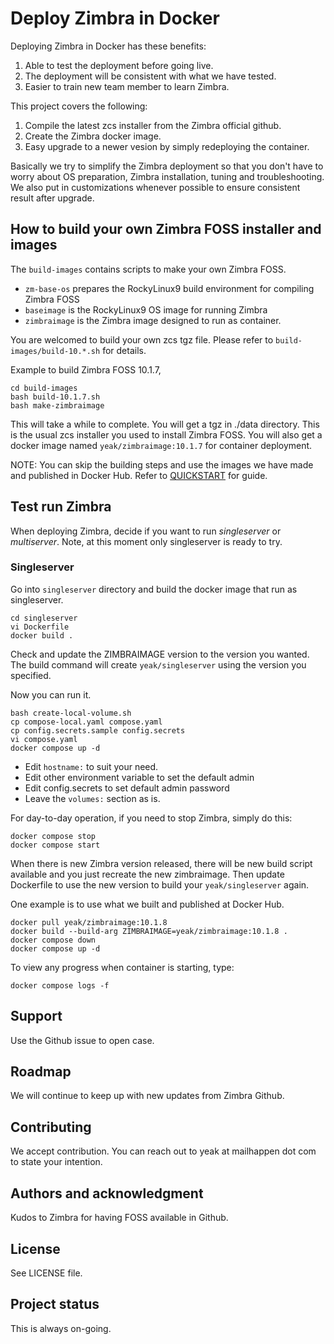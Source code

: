 # Deploy Zimbra in Docker

Deploying Zimbra in Docker has these benefits:
1. Able to test the deployment before going live.
2. The deployment will be consistent with what we have tested.
3. Easier to train new team member to learn Zimbra.

This project covers the following:
1. Compile the latest zcs installer from the Zimbra official github.
2. Create the Zimbra docker image.
3. Easy upgrade to a newer vesion by simply redeploying the container.

Basically we try to simplify the Zimbra deployment so that you don't have to worry about OS preparation, Zimbra installation, tuning and troubleshooting. We also put in customizations whenever possible to ensure consistent result after upgrade.

## How to build your own Zimbra FOSS installer and images

The `build-images` contains scripts to make your own Zimbra FOSS.

- `zm-base-os` prepares the RockyLinux9 build environment for compiling Zimbra FOSS
- `baseimage` is the RockyLinux9 OS image for running Zimbra
- `zimbraimage` is the Zimbra image designed to run as container.

You are welcomed to build your own zcs tgz file. Please refer to `build-images/build-10.*.sh` for details.

Example to build Zimbra FOSS 10.1.7,

```
cd build-images
bash build-10.1.7.sh
bash make-zimbraimage
```

This will take a while to complete. You will get a tgz in ./data directory. This is the usual zcs installer you used to install Zimbra FOSS. You will also get a docker image named `yeak/zimbraimage:10.1.7` for container deployment.

NOTE: You can skip the building steps and use the images we have made and published in Docker Hub. Refer to [QUICKSTART](QUICKSTART.md) for guide.

## Test run Zimbra

When deploying Zimbra, decide if you want to run *singleserver* or *multiserver*. Note, at this moment only singleserver is ready to try.

### Singleserver

Go into `singleserver` directory and build the docker image that run as singleserver.

```
cd singleserver
vi Dockerfile
docker build .
```

Check and update the ZIMBRAIMAGE version to the version you wanted. The build command will create `yeak/singleserver` using the version you specified.

Now you can run it.

```
bash create-local-volume.sh
cp compose-local.yaml compose.yaml
cp config.secrets.sample config.secrets
vi compose.yaml
docker compose up -d
```

- Edit `hostname:` to suit your need.
- Edit other environment variable to set the default admin
- Edit config.secrets to set default admin password
- Leave the `volumes:` section as is.

For day-to-day operation, if you need to stop Zimbra, simply do this:

```
docker compose stop
docker compose start
```

When there is new Zimbra version released, there will be new build script available and you just recreate the new zimbraimage. Then update Dockerfile to use the new version to build your `yeak/singleserver` again.

One example is to use what we built and published at Docker Hub.

```
docker pull yeak/zimbraimage:10.1.8
docker build --build-arg ZIMBRAIMAGE=yeak/zimbraimage:10.1.8 .
docker compose down
docker compose up -d
```

To view any progress when container is starting, type:

```
docker compose logs -f
```

## Support
Use the Github issue to open case.

## Roadmap
We will continue to keep up with new updates from Zimbra Github.

## Contributing
We accept contribution. You can reach out to yeak at mailhappen dot com to state your intention.

## Authors and acknowledgment
Kudos to Zimbra for having FOSS available in Github.

## License
See LICENSE file.

## Project status
This is always on-going.
